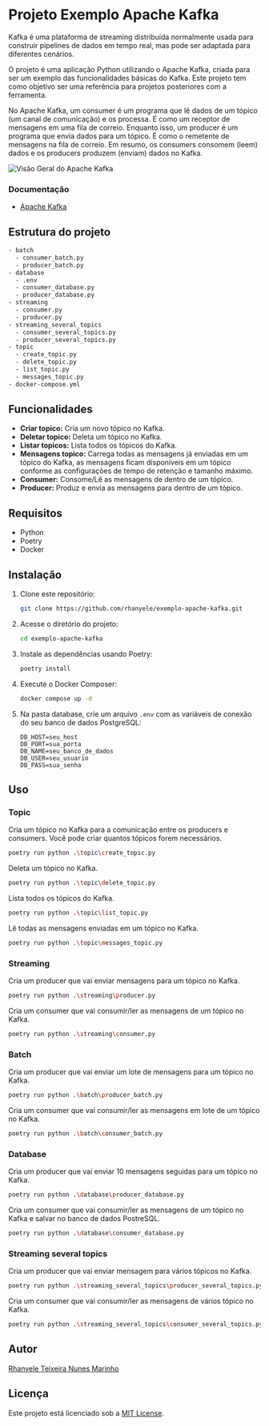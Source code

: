 # Projeto Exemplo Apache Kafka

Kafka é uma plataforma de streaming distribuída normalmente usada para construir pipelines de dados em tempo real, mas pode ser adaptada para diferentes cenários.

O projeto é uma aplicação Python utilizando o Apache Kafka, criada para ser um exemplo das funcionalidades básicas do Kafka. Este projeto tem como objetivo ser uma referência para projetos posteriores com a ferramenta.

No Apache Kafka, um consumer é um programa que lê dados de um tópico (um canal de comunicação) e os processa. É como um receptor de mensagens em uma fila de correio. Enquanto isso, um producer é um programa que envia dados para um tópico. É como o remetente de mensagens na fila de correio. Em resumo, os consumers consomem (leem) dados e os producers produzem (enviam) dados no Kafka.

![Visão Geral do Apache Kafka](https://github.com/rhanyele/exemplo-apache-kafka/assets/10997593/c7a2ab47-50a0-4ea4-9132-889c9f6f57b3)

### Documentação
- [Apache Kafka](https://kafka.apache.org/)

## Estrutura do projeto
```bash
- batch
  - consumer_batch.py
  - producer_batch.py
- database
  - .env
  - consumer_database.py
  - producer_database.py
- streaming
  - consumer.py
  - producer.py
- streaming_several_topics
  - consumer_several_topics.py
  - producer_several_topics.py
- topic
  - create_topic.py
  - delete_topic.py
  - list_topic.py
  - messages_topic.py
- docker-compose.yml
```

## Funcionalidades
- **Criar topico:** Cria um novo tópico no Kafka.
- **Deletar topico:** Deleta um tópico no Kafka.
- **Listar topicos:** Lista todos os tópicos do Kafka.
- **Mensagens topico:** Carrega todas as mensagens já enviadas em um tópico do Kafka, as mensagens ficam disponiveis em um tópico conforme as configurações de tempo de retenção e tamanho máximo.
- **Consumer:** Consome/Lê as mensagens de dentro de um tópico.
- **Producer:** Produz e envia as mensagens para dentro de um tópico.

## Requisitos
- Python
- Poetry
- Docker

## Instalação
1. Clone este repositório:
   ```bash
   git clone https://github.com/rhanyele/exemplo-apache-kafka.git
   ```

2. Acesse o diretório do projeto:
   ```bash
   cd exemplo-apache-kafka
   ```

3. Instale as dependências usando Poetry:
   ```bash
   poetry install
   ```
   
4. Execute o Docker Composer:

   ```bash
   docker compose up -d
   ```

5. Na pasta database, crie um arquivo `.env` com as variáveis de conexão do seu banco de dados PostgreSQL:
   ```
   DB_HOST=seu_host
   DB_PORT=sua_porta
   DB_NAME=seu_banco_de_dados
   DB_USER=seu_usuario
   DB_PASS=sua_senha
   ```

## Uso
### Topic
Cria um tópico no Kafka para a comunicação entre os producers e consumers. Você pode criar quantos tópicos forem necessários.
```bash
poetry run python .\topic\create_topic.py 
```

Deleta um tópico no Kafka.
```bash
poetry run python .\topic\delete_topic.py 
```

Lista todos os tópicos do Kafka.
```bash
poetry run python .\topic\list_topic.py 
```

Lê todas as mensagens enviadas em um tópico no Kafka.
```bash
poetry run python .\topic\messages_topic.py 
```

### Streaming
Cria um producer que vai enviar mensagens para um tópico no Kafka.
```bash
poetry run python .\streaming\producer.py 
```

Cria um consumer que vai consumir/ler as mensagens de um tópico no Kafka.
```bash
poetry run python .\streaming\consumer.py 
```

### Batch
Cria um producer que vai enviar um lote de mensagens para um tópico no Kafka.
```bash
poetry run python .\batch\producer_batch.py 
```

Cria um consumer que vai consumir/ler as mensagens em lote de um tópico no Kafka.
```bash
poetry run python .\batch\consumer_batch.py 
```

### Database
Cria um producer que vai enviar 10 mensagens seguidas para um tópico no Kafka.
```bash
poetry run python .\database\producer_database.py 
```

Cria um consumer que vai consumir/ler as mensagens de um tópico no Kafka e salvar no banco de dados PostreSQL.
```bash
poetry run python .\database\consumer_database.py 
```

### Streaming several topics
Cria um producer que vai enviar mensagem para vários tópicos no Kafka.
```bash
poetry run python .\streaming_several_topics\producer_several_topics.py 
```

Cria um consumer que vai consumir/ler as mensagens de vários tópico no Kafka.
```bash
poetry run python .\streaming_several_topics\consumer_several_topics.py 
```

## Autor
[Rhanyele Teixeira Nunes Marinho](https://github.com/rhanyele)

## Licença
Este projeto está licenciado sob a [MIT License](LICENSE).
